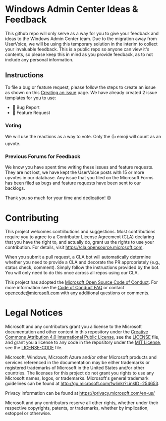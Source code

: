 
# Windows Admin Center Ideas & Feedback

This github repo will only serve as a way for you to give your feedback and ideas to the Windows Admin Center team. Due to the migration away from UserVoice, we will be using this temporary solution in the interim to collect your invaluable feedback. This is a public repo so anyone can view it's contents, so please keep this in mind as you provide feedback, as to not include any personal information. 

## Instructions

To file a bug or feature request, please follow the steps to create an issue as shown on this [Creating an issue](https://docs.github.com/en/issues/tracking-your-work-with-issues/creating-an-issue) page. We have already created 2 issue templates for you to use:
- 🐞 Bug Report
- 📃 Feature Request

### Voting

We will use the reactions as a way to vote. Only the 👍 emoji will count as an upvote. 

### Previous Forums for Feedback

We know you have spent time writing these issues and feature requests. They are not lost, we have kept the UserVoice posts with 15 or more upvotes in our database. Any issue that you filed on the Microsoft Forms has been filed as bugs and feature requests have been sent to our backlogs. 

Thank you so much for your time and dedication! 😊

# Contributing

This project welcomes contributions and suggestions.  Most contributions require you to agree to a
Contributor License Agreement (CLA) declaring that you have the right to, and actually do, grant us
the rights to use your contribution. For details, visit https://cla.opensource.microsoft.com.

When you submit a pull request, a CLA bot will automatically determine whether you need to provide
a CLA and decorate the PR appropriately (e.g., status check, comment). Simply follow the instructions
provided by the bot. You will only need to do this once across all repos using our CLA.

This project has adopted the [Microsoft Open Source Code of Conduct](https://opensource.microsoft.com/codeofconduct/).
For more information see the [Code of Conduct FAQ](https://opensource.microsoft.com/codeofconduct/faq/) or
contact [opencode@microsoft.com](mailto:opencode@microsoft.com) with any additional questions or comments.

# Legal Notices

Microsoft and any contributors grant you a license to the Microsoft documentation and other content
in this repository under the [Creative Commons Attribution 4.0 International Public License](https://creativecommons.org/licenses/by/4.0/legalcode),
see the [LICENSE](LICENSE) file, and grant you a license to any code in the repository under the [MIT License](https://opensource.org/licenses/MIT), see the
[LICENSE-CODE](LICENSE-CODE) file.

Microsoft, Windows, Microsoft Azure and/or other Microsoft products and services referenced in the documentation
may be either trademarks or registered trademarks of Microsoft in the United States and/or other countries.
The licenses for this project do not grant you rights to use any Microsoft names, logos, or trademarks.
Microsoft's general trademark guidelines can be found at http://go.microsoft.com/fwlink/?LinkID=254653.

Privacy information can be found at https://privacy.microsoft.com/en-us/

Microsoft and any contributors reserve all other rights, whether under their respective copyrights, patents,
or trademarks, whether by implication, estoppel or otherwise.
